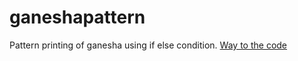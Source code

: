 # ganeshapattern
Pattern printing of ganesha using if else condition.
[Way to the code](https://github.com/ASTHA193/ganeshapattern/commit/7a4048803c5c08705a342bde6cc6996ff7e465fc)
